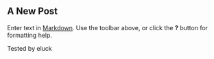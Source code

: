 ## A New Post

Enter text in [Markdown](http://daringfireball.net/projects/markdown/). Use the toolbar above, or click the **?** button for formatting help.


Tested by eluck